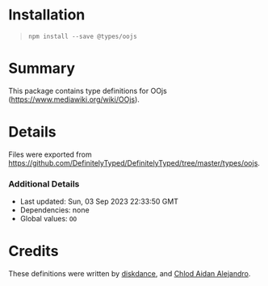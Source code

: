 # Installation
> `npm install --save @types/oojs`

# Summary
This package contains type definitions for OOjs (https://www.mediawiki.org/wiki/OOjs).

# Details
Files were exported from https://github.com/DefinitelyTyped/DefinitelyTyped/tree/master/types/oojs.

### Additional Details
 * Last updated: Sun, 03 Sep 2023 22:33:50 GMT
 * Dependencies: none
 * Global values: `OO`

# Credits
These definitions were written by [diskdance](https://github.com/diskdance), and [Chlod Aidan Alejandro](https://github.com/ChlodAlejandro).
